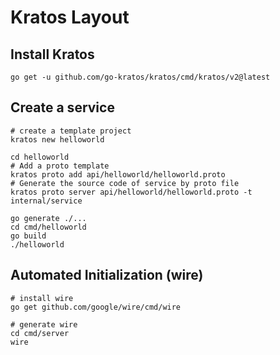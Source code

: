 # Kratos Layout

## Install Kratos
```
go get -u github.com/go-kratos/kratos/cmd/kratos/v2@latest
```
## Create a service
```
# create a template project
kratos new helloworld

cd helloworld
# Add a proto template
kratos proto add api/helloworld/helloworld.proto
# Generate the source code of service by proto file
kratos proto server api/helloworld/helloworld.proto -t internal/service

go generate ./...
cd cmd/helloworld
go build
./helloworld
```
## Automated Initialization (wire)
```
# install wire
go get github.com/google/wire/cmd/wire

# generate wire
cd cmd/server
wire
```
